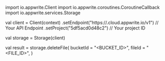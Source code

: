 import io.appwrite.Client
import io.appwrite.coroutines.CoroutineCallback
import io.appwrite.services.Storage

val client = Client(context)
    .setEndpoint("https://<REGION>.cloud.appwrite.io/v1") // Your API Endpoint
    .setProject("5df5acd0d48c2") // Your project ID

val storage = Storage(client)

val result = storage.deleteFile(
    bucketId = "<BUCKET_ID>", 
    fileId = "<FILE_ID>", 
)